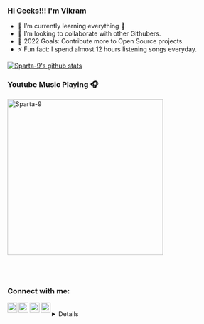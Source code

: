 ### Hi Geeks!!! I'm Vikram 


- 🌱 I’m currently learning everything 🤣
- 👯 I’m looking to collaborate with other Githubers.
- 🥅 2022 Goals: Contribute more to Open Source projects.
- ⚡ Fun fact: I spend almost 12 hours listening songs everyday.


[![Sparta-9's github stats](https://github-readme-stats.vercel.app/api?username=Sparta-9)](https://github.com/anuraghazra/github-readme-stats)

### Youtube Music Playing 🎧

[<img src="https://now-playing-codestackr.vercel.app/api/spotify-playing" alt="Sparta-9" width="350" />](https://youtu.be/qQrgto184Tk)

<br />
<br />

### Connect with me:

[<img align="left" alt="UCEd17X1Zv307556DG42OVeA | YouTube" width="22px" src="https://cdn.jsdelivr.net/npm/simple-icons@v3/icons/youtube.svg" />][youtube]
[<img align="left" alt="dejavu_73 | Twitter" width="22px" src="https://cdn.jsdelivr.net/npm/simple-icons@v3/icons/twitter.svg" />][twitter]
[<img align="left" alt="vikram-do | LinkedIn" width="22px" src="https://cdn.jsdelivr.net/npm/simple-icons@v3/icons/linkedin.svg" />][linkedin]
[<img align="left" alt="vikram_do | Instagram" width="22px" src="https://cdn.jsdelivr.net/npm/simple-icons@v3/icons/instagram.svg" />][instagram]

<br />

<details />
 
[youtube]: https://www.youtube.com/channel/UCEd17X1Zv307556DG42OVeA
[instagram]: https://instagram.com/vikram_do
[linkedin]: https://linkedin.com/in/vikram-do
[twitter]: https://twitter.com/12_9999999
